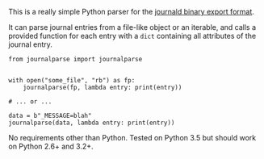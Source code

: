 This is a really simple Python parser for the [journald binary export format](http://www.freedesktop.org/wiki/Software/systemd/export/).

It can parse journal entries from a file-like object or an iterable, and calls a provided function for each entry with a `dict` containing all attributes of the journal entry.

    from journalparse import journalparse


    with open("some_file", "rb") as fp:
        journalparse(fp, lambda entry: print(entry))

    # ... or ...

    data = b"_MESSAGE=blah"
    journalparse(data, lambda entry: print(entry))

No requirements other than Python. Tested on Python 3.5 but should work on Python 2.6+ and 3.2+.
